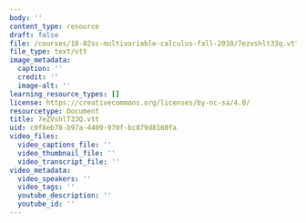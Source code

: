 ```yaml
---
body: ''
content_type: resource
draft: false
file: /courses/18-02sc-multivariable-calculus-fall-2010/7ezvshlt33q.vtt
file_type: text/vtt
image_metadata:
  caption: ''
  credit: ''
  image-alt: ''
learning_resource_types: []
license: https://creativecommons.org/licenses/by-nc-sa/4.0/
resourcetype: Document
title: 7eZVshlT33Q.vtt
uid: c0f8eb78-b97a-4409-970f-bc879d8160fa
video_files:
  video_captions_file: ''
  video_thumbnail_file: ''
  video_transcript_file: ''
video_metadata:
  video_speakers: ''
  video_tags: ''
  youtube_description: ''
  youtube_id: ''
---
```

